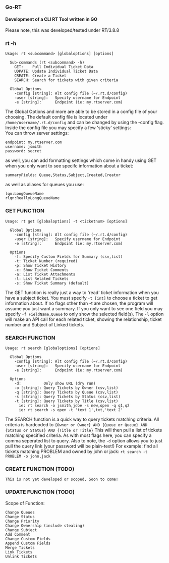 ### Go-RT  
#### Development of a CLI RT Tool written in GO  
Please note, this was developed/tested under RT/3.8.8  
  
### rt -h  
```
Usage: rt <subcommand> [globaloptions] [options]  
  
  Sub-commands (rt <subcommand> -h)  
    GET:    Pull Individual Ticket Data  
    UDPATE: Update Individual Ticket Data  
    CREATE: Create a Ticket  
    SEARCH: Search for tickets with given criteria  
      
  Global Options  
    -config [string]: Alt config file (~/.rt.d/config)  
    -user [string]:   Specify username for Endpoint  
    -e [string]:      Endpoint (ie: my.rtserver.com)
```  
The Global Options and more are able to be stored in a config file of your choosing. The default config file is located under `/home/username/.rt.d/config` and can be changed by using the -config flag. Inside the config file you may specify a few 'sticky' settings:  
You can throw server settings:  
```
endpoint: my.rtserver.com  
username: jsmith  
password: secret
```
as well, you can add formatting settings which come in handy using GET when you only want to see specifc information about a ticket:  
```
summaryFields: Queue,Status,Subject,Created,Creator
```
as well as aliases for queues you use:  
```
lqn:LongQueueName  
rlqn:ReallyLongQueueName
```
  
### GET FUNCTION  
  
```
Usage: rt get [globaloptions] -t <ticketnum> [options]  
  
  Global Options  
    -config [string]: Alt config file (~/.rt.d/config)  
    -user [string]:   Specify username for Endpoint  
    -e [string]:      Endpoint (ie: my.rtserver.com)  
  
  Options  
    -f: Specify Custom Fields for Summary (csv,list)  
    -t: Ticket Number (required)  
    -p: Show Ticket History  
    -c: Show Ticket Comments  
    -a: List Ticket Attachments  
    -l: List Related Tickets  
    -s: Show Ticket Summary (default)  
```  
The GET function is really just a way to 'read' ticket information when you have a subject ticket. You must specify `-t [int]` to choose a ticket to get information about. If no flags other than -t are chosen, the program will assume you just want a summary. If you only want to see one field you may specify `-f FieldName,Queue` to only show the selected field(s). The `-l` option will make an API call for each related ticket, showing the relationship, ticket number and Subject of Linked tickets.  
  
### SEARCH FUNCTION  
  
```
Usage: rt search [globaloptions] [options]  
  
  Global Options  
    -config [string]: Alt config file (~/.rt.d/config)  
    -user [string]:   Specify username for Endpoint  
    -e [string]:      Endpoint (ie: my.rtserver.com)  
  
  Options  
    -d:          Only show URL (dry run)  
    -o [string]: Query Tickets by Owner (csv,list)  
    -q [string]: Query Tickets by Queue (csv,list)  
    -s [string]: Query Tickets by Status (csv,list)  
    -t [string]: Query Tickets by Title (csv,list)  
      ie: rt search -o jsmith,jdoe -s new,open -q q1,q2  
      ie: rt search -s open -t 'text 1',txt,'text 2'  
```  
The SEARCH function is a quick way to query tickets matching criteria. All criteria is hardcoded to `{Owner or Owner} AND {Queue or Queue} AND {Status or Status} AND {Title or Title}` This will then pull a list of tickets matching specified criteria. As with most flags here, you can specify a comma seperated list to query. Also to note, the `-d` option allows you to just pull the query link (your password will be plain-text!)
  For example: find all tickets matching PROBLEM and owned by john or jack: `rt search -t PROBLEM -o john,jack`  

### CREATE FUNCTION (TODO)
```
This is not yet developed or scoped, Soon to come!
```

### UPDATE FUNCTION (TODO)
Scope of Function:
```
Change Queues
Change Status
Change Priority
Change Ownership (include stealing)
Change Subject
Add Comment
Change Custom Fields
Append Custom Fields
Merge Tickets
Link Tickets
Unlink Tickets
```

